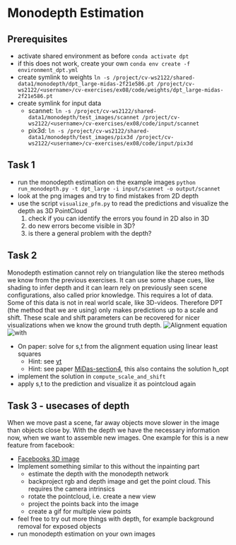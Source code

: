 # Monodepth Estimation


## Prerequisites
- activate shared environment as before `conda activate dpt`
- if this does not work, create your own `conda env create -f environment_dpt.yml`
- create symlink to weights `ln -s /project/cv-ws2122/shared-data1/monodepth/dpt_large-midas-2f21e586.pt /project/cv-ws2122/<username>/cv-exercises/ex08/code/weights/dpt_large-midas-2f21e586.pt`
- create symlink for input data
    - scannet: `ln -s /project/cv-ws2122/shared-data1/monodepth/test_images/scannet /project/cv-ws2122/<username>/cv-exercises/ex08/code/input/scannet`
    - pix3d: `ln -s /project/cv-ws2122/shared-data1/monodepth/test_images/pix3d /project/cv-ws2122/<username>/cv-exercises/ex08/code/input/pix3d`


## Task 1
- run the monodepth estimation on the example images
    `python run_monodepth.py -t dpt_large -i input/scannet -o output/scannet`
- look at the png images and try to find mistakes from 2D depth
- use the script `visualize_pfm.py` to read the predictions and visualize the depth as 3D PointCloud
    1. check if you can identify the errors you found in 2D also in 3D 
    2. do new errors become visible in 3D?
    3. is there a general problem with the depth?

## Task 2
Monodepth estimation cannot rely on triangulation like the stereo methods we know from the previous exercises. It can use some shape cues, like shading to infer depth and it can learn rely on previously seen scene configurations, also called prior knowledge. This requires a lot of data. Some of this data is not in real world scale, like 3D-videos. Therefore DPT (the method that we are using) only makes predictions up to a scale and shift.
These scale and shift parameters can be recovered for nicer visualizations when we know the ground truth depth.
![Alignment equation](img/AE.png)
![with](img/AE2.png)
- On paper: solve for s,t from the alignment equation using linear least squares
    - Hint: see [yt](https://youtu.be/pKAPgUb4vL8?t=257)
    - Hint: see paper [MiDas-section4](https://arxiv.org/pdf/1907.01341v1.pdf), this also contains the solution h_opt
- implement the solution in `compute_scale_and_shift`
- apply s,t to the prediction and visualize it as pointcloud again

## Task 3 - usecases of depth
When we move past a scene, far away objects move slower in the image than objects close by.
With the depth we have the necessary information now, when we want to assemble new images.
One example for this is a new feature from facebook:
- [Facebooks 3D image](https://arxiv.org/pdf/2008.12298v1.pdf)
- Implement something similar to this without the inpainting part
    - estimate the depth with the monodepth network
    - backproject rgb and depth image and get the point cloud. This requires the camera intrinsics
    - rotate the pointcloud, i.e. create a new view
    - project the points back into the image
    - create a gif for multiple view points
- feel free to try out more things with depth, for example background removal for exposed objects
- run monodepth estimation on your own images